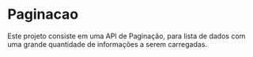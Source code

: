 # Paginacao

Este projeto consiste em uma API de Paginação, para lista de dados com uma grande quantidade de informações a serem carregadas.
